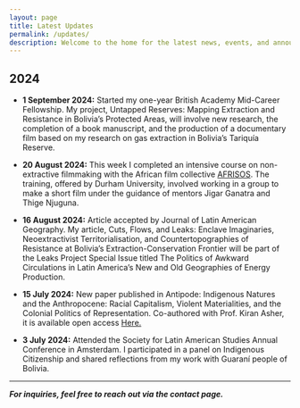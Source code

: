 ```yaml
---
layout: page
title: Latest Updates
permalink: /updates/
description: Welcome to the home for the latest news, events, and announcements about my work, including new publications, upcoming conferences, and other important updates.
---
```


## 2024

- **1 September 2024:** Started my one-year British Academy Mid-Career Fellowship. My project, Untapped Reserves: Mapping Extraction and Resistance in Bolivia’s Protected Areas, will involve new research, the completion of a book manuscript, and the production of a documentary film based on my research on gas extraction in Bolivia’s Tariquía Reserve.

- **20 August 2024:** This week I completed an intensive course on non-extractive filmmaking with the African film collective [AFRISOS](https://www.afrisos.ngo). The training, offered by Durham University, involved working in a group to make a short film under the guidance of mentors Jigar Ganatra and Thige Njuguna.

- **16 August 2024:** Article accepted by Journal of Latin American Geography. My article, Cuts, Flows, and Leaks: Enclave Imaginaries, Neoextractivist Territorialisation, and Countertopographies of Resistance at Bolivia’s Extraction-Conservation Frontier will be part of the Leaks Project Special Issue titled The Politics of Awkward Circulations in Latin America’s New and Old Geographies of Energy Production.

- **15 July 2024:** New paper published in Antipode: Indigenous Natures and the Anthropocene: Racial Capitalism, Violent Materialities, and the Colonial Politics of Representation. Co-authored with Prof. Kiran Asher, it is available open access [Here.](https://onlinelibrary.wiley.com/doi/full/10.1111/anti.13078)

- **3 July 2024:** Attended the Society for Latin American Studies Annual Conference in Amsterdam. I participated in a panel on Indigenous Citizenship and shared reflections from my work with Guaraní people of Bolivia.

---

***For inquiries, feel free to reach out via the contact page.***
